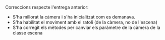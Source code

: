 Correccions respecte l'entrega anterior:

- S'ha millorat la càmera i s'ha inicialitzat com es demanava.
- S'ha habilitat el moviment amb el ratolí (de la càmera, no de l'escena)
- S'ha corregit els mètodes per canviar els paràmetre de la càmera de la classe escena


